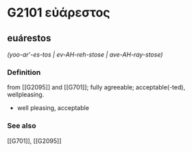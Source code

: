 # G2101 εὐάρεστος

## euárestos

_(yoo-ar'-es-tos | ev-AH-reh-stose | ave-AH-ray-stose)_

### Definition

from [[G2095]] and [[G701]]; fully agreeable; acceptable(-ted), wellpleasing.

- well pleasing, acceptable

### See also

[[G701]], [[G2095]]

